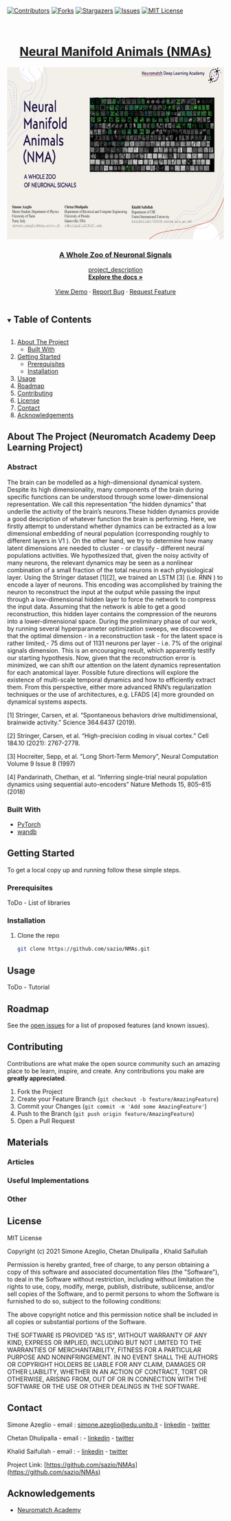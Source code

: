 
<!-- PROJECT SHIELDS -->
<!--
*** I'm using markdown "reference style" links for readability.
*** Reference links are enclosed in brackets [ ] instead of parentheses ( ).
*** See the bottom of this document for the declaration of the reference variables
*** for contributors-url, forks-url, etc. This is an optional, concise syntax you may use.
*** https://www.markdownguide.org/basic-syntax/#reference-style-links
# NMAs
Neural Manifold Animals - NMA Deep Learning Project 
-->
[![Contributors][contributors-shield]][contributors-url]
[![Forks][forks-shield]][forks-url]
[![Stargazers][stars-shield]][stars-url]
[![Issues][issues-shield]](https://github.com/sazio/NMAs/issues)
[![MIT License][license-shield]](https://github.com/sazio/NMAs/blob/main/License.md)



<!-- PROJECT LOGO -->
<br />
<p align="center">
    <a href="https://github.com/sazio/NMAs">
    <h1 align="center">Neural Manifold Animals (NMAs)</h1>
    <img src="images/logo.png" alt="Logo" width="700" height="400">
   
  
  <h3 align="center">A Whole Zoo of Neuronal Signals</h3>

  <p align="center">
    project_description
    <br />
    <a href="https://github.com/sazio/NMAs"><strong>Explore the docs »</strong></a>
    <br />
    <br />
    <a href="https://github.com/sazio/NMAs">View Demo</a>
    ·
    <a href="https://github.com/sazio/NMAs">Report Bug</a>
    ·
    <a href="https://github.com/sazio/NMAs">Request Feature</a>
  </p>
</p>



<!-- TABLE OF CONTENTS -->
<details open="open">
  <summary><h2 style="display: inline-block">Table of Contents</h2></summary>
  <ol>
    <li>
      <a href="#about-the-project">About The Project</a>
      <ul>
        <li><a href="#built-with">Built With</a></li>
      </ul>
    </li>
    <li>
      <a href="#getting-started">Getting Started</a>
      <ul>
        <li><a href="#prerequisites">Prerequisites</a></li>
        <li><a href="#installation">Installation</a></li>
      </ul>
    </li>
    <li><a href="#usage">Usage</a></li>
    <li><a href="#roadmap">Roadmap</a></li>
    <li><a href="#contributing">Contributing</a></li>
    <li><a href="#license">License</a></li>
    <li><a href="#contact">Contact</a></li>
    <li><a href="#acknowledgements">Acknowledgements</a></li>
  </ol>
</details>



<!-- ABOUT THE PROJECT -->
## About The Project (Neuromatch Academy Deep Learning Project) 
### Abstract
 
The brain can be modelled as a high-dimensional dynamical system. Despite its high dimensionality, many components of the brain during specific functions can be understood through some lower-dimensional representation. We call this representation ”the hidden dynamics” that underlie the activity of the brain’s neurons.These hidden dynamics provide a good description of whatever function the brain is performing. Here, we firstly attempt to understand whether dynamics can be extracted as a low dimensional embedding of neural population (corresponding roughly to different layers in V1 ). On the other hand, we try to determine how many latent dimensions are needed to cluster - or classify - different neural populations activities. We hypothesized that, given the noisy activity of many neurons, the relevant dynamics may be seen as a nonlinear combination of a small fraction of the total neurons in each physiological layer. Using the Stringer dataset [1][2], we trained an LSTM [3] (i.e. RNN ) to encode a layer of neurons. This encoding was accomplished by training the neuron to reconstruct the input at the output while passing the input through a low-dimensional hidden layer to force the network to compress the input data. Assuming that the network is able to get a good reconstruction, this hidden layer contains the compression of the neurons into a lower-dimensional space. During the preliminary phase of our work, by running several hyperparameter optimization sweeps, we discovered that the optimal dimension - in a reconstruction task - for the latent space is rather limited,- 75 dims out of 1131 neurons per layer - i.e. 7% of the original signals dimension. This is an encouraging result, which apparently testify our starting hypothesis. Now, given that the reconstruction error is minimized, we can shift our attention on the latent dynamics representation for each anatomical layer. Possible future directions will explore the existence of multi-scale temporal dynamics and how to efficiently extract them. From this perspective, either more advanced RNN’s regularization techniques or the use of architectures, e.g. LFADS [4] more grounded on dynamical systems aspects.

 
[1] Stringer,  Carsen,  et  al.   “Spontaneous  behaviors  drive  multidimensional,  brainwide  activity.”  Science 364.6437 (2019).

[2] Stringer, Carsen, et al.  “High-precision coding in visual cortex.” Cell 184.10 (2021): 2767-2778.

[3] Hocreiter, Sepp, et al. ”Long Short-Term Memory”, Neural Computation Volume 9 Issue 8 (1997)

[4] Pandarinath,  Chethan,  et  al.   ”Inferring  single-trial  neural  population  dynamics  using  sequential  auto-encoders” Nature Methods 15, 805–815 (2018)

### Built With

* [PyTorch](https://pytorch.org/)
* [wandb](https://wandb.ai/)



<!-- GETTING STARTED -->
## Getting Started

To get a local copy up and running follow these simple steps.

### Prerequisites

ToDo - List of libraries

### Installation

1. Clone the repo
   ```sh
   git clone https://github.com/sazio/NMAs.git
   ```

<!-- USAGE EXAMPLES -->
## Usage

ToDo - Tutorial 



<!-- ROADMAP -->
## Roadmap

See the [open issues](https://github.com/sazio/NMAs/issues) for a list of proposed features (and known issues).



<!-- CONTRIBUTING -->
## Contributing

Contributions are what make the open source community such an amazing place to be learn, inspire, and create. Any contributions you make are **greatly appreciated**.

1. Fork the Project
2. Create your Feature Branch (`git checkout -b feature/AmazingFeature`)
3. Commit your Changes (`git commit -m 'Add some AmazingFeature'`)
4. Push to the Branch (`git push origin feature/AmazingFeature`)
5. Open a Pull Request

## Materials

### Articles


### Useful Implementations

### Other



<!-- LICENSE -->
## License

MIT License

Copyright (c) 2021 Simone Azeglio, Chetan Dhulipalla , Khalid Saifullah

Permission is hereby granted, free of charge, to any person obtaining a copy of this software and associated documentation files (the "Software"), to deal in the Software without restriction, including without limitation the rights to use, copy, modify, merge, publish, distribute, sublicense, and/or sell copies of the Software, and to permit persons to whom the Software is furnished to do so, subject to the following conditions:

The above copyright notice and this permission notice shall be included in all copies or substantial portions of the Software.

THE SOFTWARE IS PROVIDED "AS IS", WITHOUT WARRANTY OF ANY KIND, EXPRESS OR IMPLIED, INCLUDING BUT NOT LIMITED TO THE WARRANTIES OF MERCHANTABILITY, FITNESS FOR A PARTICULAR PURPOSE AND NONINFRINGEMENT. IN NO EVENT SHALL THE AUTHORS OR COPYRIGHT HOLDERS BE LIABLE FOR ANY CLAIM, DAMAGES OR OTHER LIABILITY, WHETHER IN AN ACTION OF CONTRACT, TORT OR OTHERWISE, ARISING FROM, OUT OF OR IN CONNECTION WITH THE SOFTWARE OR THE USE OR OTHER DEALINGS IN THE SOFTWARE.


<!-- CONTACT -->
## Contact

Simone Azeglio - email : [simone.azeglio@edu.unito.it](simone.azeglio@edu.unito.it) - [linkedin](https://www.linkedin.com/in/simoneazeglio/) - [twitter](https://twitter.com/simoneazeglio)

Chetan Dhulipalla - email : []() - [linkedin]() - [twitter]()

Khalid Saifullah - email : []() - [linkedin]() - [twitter]()


Project Link: [https://github.com/sazio/NMAs](https://github.com/sazio/NMAs)



<!-- ACKNOWLEDGEMENTS -->
## Acknowledgements


* [Neuromatch Academy](https://academy.neuromatch.io/)




<!-- MARKDOWN LINKS & IMAGES -->
<!-- https://www.markdownguide.org/basic-syntax/#reference-style-links -->
[contributors-shield]: https://img.shields.io/github/contributors/sazio/NMAs.svg?style=for-the-badge
[contributors-url]: https://github.com/sazio/NMAs/graphs/contributors
[forks-shield]: https://img.shields.io/github/forks/sazio/NMAs.svg?style=for-the-badge
[forks-url]: https://github.com/sazio/NMAs/network/members
[stars-shield]: https://img.shields.io/github/stars/sazio/NMAs.svg?style=for-the-badge
[stars-url]: https://github.com/sazio/NMAs/stargazers
[issues-shield]: https://img.shields.io/github/issues/sazio/NMAs.svg?style=for-the-badge
[issues-url]: https://github.com/sazio/NMAs/issues
[license-shield]: https://img.shields.io/github/license/sazio/NMAs.svg?style=for-the-badge
[license-url]: https://github.com/sazio/NMAs/blob/main/LICENSE.md



